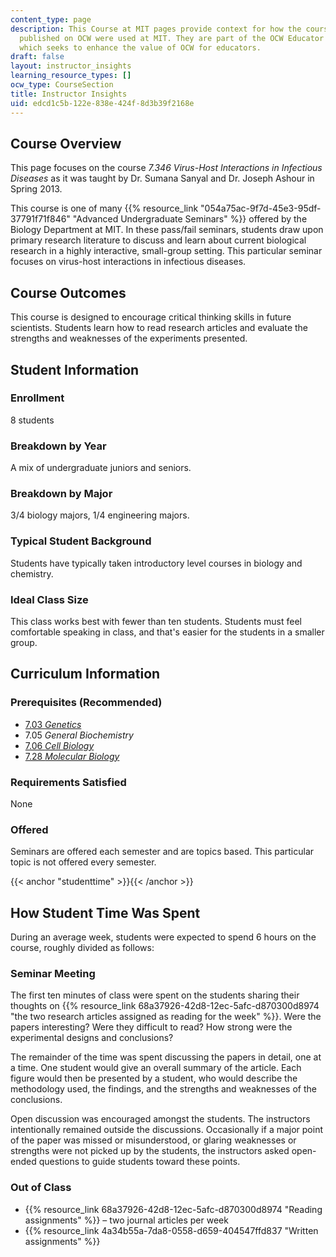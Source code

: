 ```yaml
---
content_type: page
description: This Course at MIT pages provide context for how the course materials
  published on OCW were used at MIT. They are part of the OCW Educator initiative,
  which seeks to enhance the value of OCW for educators.
draft: false
layout: instructor_insights
learning_resource_types: []
ocw_type: CourseSection
title: Instructor Insights
uid: edcd1c5b-122e-838e-424f-8d3b39f2168e
---
```

## Course Overview

This page focuses on the course _7.346_ _Virus-Host Interactions in Infectious Diseases_ as it was taught by Dr. Sumana Sanyal and Dr. Joseph Ashour in Spring 2013.

This course is one of many {{% resource_link "054a75ac-9f7d-45e3-95df-37791f71f846" "Advanced Undergraduate Seminars" %}} offered by the Biology Department at MIT. In these pass/fail seminars, students draw upon primary research literature to discuss and learn about current biological research in a highly interactive, small-group setting. This particular seminar focuses on virus-host interactions in infectious diseases.

## Course Outcomes

This course is designed to encourage critical thinking skills in future scientists. Students learn how to read research articles and evaluate the strengths and weaknesses of the experiments presented.

## Student Information

### Enrollment

8 students

### Breakdown by Year

A mix of undergraduate juniors and seniors.

### Breakdown by Major

3/4 biology majors, 1/4 engineering majors.

### Typical Student Background

Students have typically taken introductory level courses in biology and chemistry.

### Ideal Class Size

This class works best with fewer than ten students. Students must feel comfortable speaking in class, and that's easier for the students in a smaller group.

## Curriculum Information

### Prerequisites (Recommended)

- [7.03 _Genetics_](/courses/7-03-genetics-fall-2004)
- 7.05 _General Biochemistry_
- [7.06 _Cell Biology_](/courses/7-06-cell-biology-spring-2007)
- [7.28 _Molecular Biology_](/courses/7-28-molecular-biology-spring-2005)

### Requirements Satisfied

None

### Offered

Seminars are offered each semester and are topics based. This particular topic is not offered every semester.

{{< anchor "studenttime" >}}{{< /anchor >}}

## How Student Time Was Spent

During an average week, students were expected to spend 6 hours on the course, roughly divided as follows:

### Seminar Meeting

The first ten minutes of class were spent on the students sharing their thoughts on {{% resource_link 68a37926-42d8-12ec-5afc-d870300d8974 "the two research articles assigned as reading for the week" %}}. Were the papers interesting? Were they difficult to read? How strong were the experimental designs and conclusions?

The remainder of the time was spent discussing the papers in detail, one at a time. One student would give an overall summary of the article. Each figure would then be presented by a student, who would describe the methodology used, the findings, and the strengths and weaknesses of the conclusions.

Open discussion was encouraged amongst the students. The instructors intentionally remained outside the discussions. Occasionally if a major point of the paper was missed or misunderstood, or glaring weaknesses or strengths were not picked up by the students, the instructors asked open-ended questions to guide students toward these points.

### Out of Class

- {{% resource_link 68a37926-42d8-12ec-5afc-d870300d8974 "Reading assignments" %}} – two journal articles per week
- {{% resource_link 4a34b55a-7da8-0558-d659-404547ffd837 "Written assignments" %}}